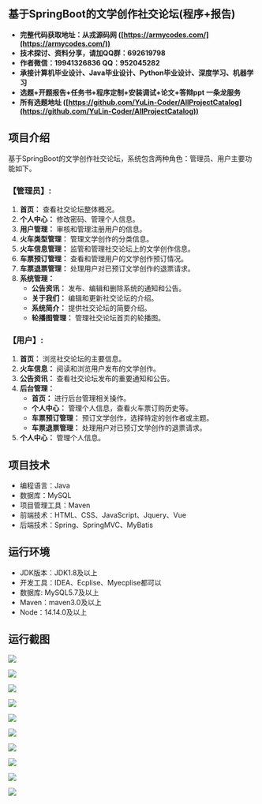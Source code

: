 ## 基于SpringBoot的文学创作社交论坛(程序+报告)

- <b>完整代码获取地址：从戎源码网 ([https://armycodes.com/](https://armycodes.com/))</b>
- <b>技术探讨、资料分享，请加QQ群：692619798</b> 
- <b>作者微信：19941326836  QQ：952045282</b> 
- <b>承接计算机毕业设计、Java毕业设计、Python毕业设计、深度学习、机器学习</b>
- <b>选题+开题报告+任务书+程序定制+安装调试+论文+答辩ppt 一条龙服务</b>
- <b>所有选题地址 ([https://github.com/YuLin-Coder/AllProjectCatalog](https://github.com/YuLin-Coder/AllProjectCatalog)) </b>

## 项目介绍
基于SpringBoot的文学创作社交论坛，系统包含两种角色：管理员、用户主要功能如下。

### 【管理员】:
1. **首页：** 查看社交论坛整体概况。
2. **个人中心：** 修改密码、管理个人信息。
3. **用户管理：** 审核和管理注册用户的信息。
4. **火车类型管理：** 管理文学创作的分类信息。
5. **火车信息管理：** 监管和管理社交论坛上的文学创作信息。
6. **车票预订管理：** 查看和管理用户的文学创作预订情况。
7. **车票退票管理：** 处理用户对已预订文学创作的退票请求。
8. **系统管理：**
   - **公告资讯：** 发布、编辑和删除系统的通知和公告。
   - **关于我们：** 编辑和更新社交论坛的介绍。
   - **系统简介：** 提供社交论坛的简要介绍。
   - **轮播图管理：** 管理社交论坛首页的轮播图。

### 【用户】:
1. **首页：** 浏览社交论坛的主要信息。
2. **火车信息：** 阅读和浏览用户发布的文学创作。
3. **公告资讯：** 查看社交论坛发布的重要通知和公告。
4. **后台管理：**
   - **首页：** 进行后台管理相关操作。
   - **个人中心：** 管理个人信息，查看火车票订购历史等。
   - **车票预订管理：** 预订文学创作，选择特定的创作者或主题。
   - **车票退票管理：** 处理用户对已预订文学创作的退票请求。
5. **个人中心：** 管理个人信息。

## 项目技术
- 编程语言：Java
- 数据库：MySQL
- 项目管理工具：Maven
- 前端技术：HTML、CSS、JavaScript、Jquery、Vue
- 后端技术：Spring、SpringMVC、MyBatis

## 运行环境
- JDK版本：JDK1.8及以上
- 开发工具：IDEA、Ecplise、Myecplise都可以
- 数据库: MySQL5.7及以上
- Maven：maven3.0及以上
- Node：14.14.0及以上

## 运行截图
![](screenshot/1.png)

![](screenshot/2.png)

![](screenshot/3.png)

![](screenshot/4.png)

![](screenshot/5.png)

![](screenshot/6.png)

![](screenshot/7.png)

![](screenshot/8.png)

![](screenshot/9.png)

![](screenshot/10.png)
